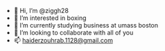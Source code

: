 - 👋 Hi, I’m @ziggh28
- 👀 I’m interested in boxing
- 🌱 I’m currently studying business at umass boston
- 💞️ I’m looking to collaborate with all of you 
- 📫 haiderzouhrab.1128@gmail.com

<!---
ziggh28/ziggh28 is a ✨ special ✨ repository because its `README.md` (this file) appears on your GitHub profile.
You can click the Preview link to take a look at your changes.
--->

